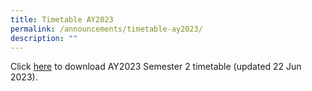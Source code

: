 ```yaml
---
title: Timetable AY2023
permalink: /announcements/timetable-ay2023/
description: ""
---
```

Click [here](/files/Announcements/2023_Sem2_Class_Timetable.pdf) to download AY2023 Semester 2 timetable (updated 22 Jun 2023).